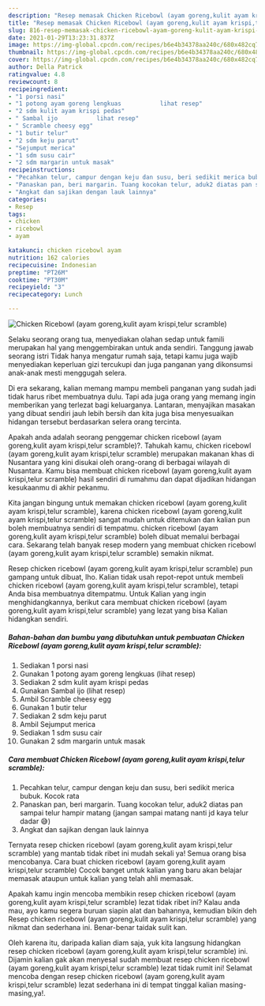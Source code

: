 ```yaml
---
description: "Resep memasak Chicken Ricebowl (ayam goreng,kulit ayam krispi,telur scramble) yang lezat Untuk Jualan"
title: "Resep memasak Chicken Ricebowl (ayam goreng,kulit ayam krispi,telur scramble) yang lezat Untuk Jualan"
slug: 816-resep-memasak-chicken-ricebowl-ayam-goreng-kulit-ayam-krispi-telur-scramble-yang-lezat-untuk-jualan
date: 2021-01-29T13:23:31.837Z
image: https://img-global.cpcdn.com/recipes/b6e4b34378aa240c/680x482cq70/chicken-ricebowl-ayam-gorengkulit-ayam-krispitelur-scramble-foto-resep-utama.jpg
thumbnail: https://img-global.cpcdn.com/recipes/b6e4b34378aa240c/680x482cq70/chicken-ricebowl-ayam-gorengkulit-ayam-krispitelur-scramble-foto-resep-utama.jpg
cover: https://img-global.cpcdn.com/recipes/b6e4b34378aa240c/680x482cq70/chicken-ricebowl-ayam-gorengkulit-ayam-krispitelur-scramble-foto-resep-utama.jpg
author: Della Patrick
ratingvalue: 4.8
reviewcount: 8
recipeingredient:
- "1 porsi nasi"
- "1 potong ayam goreng lengkuas           lihat resep"
- "2 sdm kulit ayam krispi pedas"
- " Sambal ijo           lihat resep"
- " Scramble cheesy egg"
- "1 butir telur"
- "2 sdm keju parut"
- "Sejumput merica"
- "1 sdm susu cair"
- "2 sdm margarin untuk masak"
recipeinstructions:
- "Pecahkan telur, campur dengan keju dan susu, beri sedikit merica bubuk. Kocok rata"
- "Panaskan pan, beri margarin. Tuang kocokan telur, aduk2 diatas pan sampai telur hampir matang (jangan sampai matang nanti jd kaya telur dadar 😅)"
- "Angkat dan sajikan dengan lauk lainnya"
categories:
- Resep
tags:
- chicken
- ricebowl
- ayam

katakunci: chicken ricebowl ayam 
nutrition: 162 calories
recipecuisine: Indonesian
preptime: "PT26M"
cooktime: "PT30M"
recipeyield: "3"
recipecategory: Lunch

---
```



![Chicken Ricebowl (ayam goreng,kulit ayam krispi,telur scramble)](https://img-global.cpcdn.com/recipes/b6e4b34378aa240c/680x482cq70/chicken-ricebowl-ayam-gorengkulit-ayam-krispitelur-scramble-foto-resep-utama.jpg)

Selaku seorang orang tua, menyediakan olahan sedap untuk famili merupakan hal yang menggembirakan untuk anda sendiri. Tanggung jawab seorang istri Tidak hanya mengatur rumah saja, tetapi kamu juga wajib menyediakan keperluan gizi tercukupi dan juga panganan yang dikonsumsi anak-anak mesti menggugah selera.

Di era  sekarang, kalian memang mampu membeli panganan yang sudah jadi tidak harus ribet membuatnya dulu. Tapi ada juga orang yang memang ingin memberikan yang terlezat bagi keluarganya. Lantaran, menyajikan masakan yang dibuat sendiri jauh lebih bersih dan kita juga bisa menyesuaikan hidangan tersebut berdasarkan selera orang tercinta. 



Apakah anda adalah seorang penggemar chicken ricebowl (ayam goreng,kulit ayam krispi,telur scramble)?. Tahukah kamu, chicken ricebowl (ayam goreng,kulit ayam krispi,telur scramble) merupakan makanan khas di Nusantara yang kini disukai oleh orang-orang di berbagai wilayah di Nusantara. Kamu bisa membuat chicken ricebowl (ayam goreng,kulit ayam krispi,telur scramble) hasil sendiri di rumahmu dan dapat dijadikan hidangan kesukaanmu di akhir pekanmu.

Kita jangan bingung untuk memakan chicken ricebowl (ayam goreng,kulit ayam krispi,telur scramble), karena chicken ricebowl (ayam goreng,kulit ayam krispi,telur scramble) sangat mudah untuk ditemukan dan kalian pun boleh membuatnya sendiri di tempatmu. chicken ricebowl (ayam goreng,kulit ayam krispi,telur scramble) boleh dibuat memalui berbagai cara. Sekarang telah banyak resep modern yang membuat chicken ricebowl (ayam goreng,kulit ayam krispi,telur scramble) semakin nikmat.

Resep chicken ricebowl (ayam goreng,kulit ayam krispi,telur scramble) pun gampang untuk dibuat, lho. Kalian tidak usah repot-repot untuk membeli chicken ricebowl (ayam goreng,kulit ayam krispi,telur scramble), tetapi Anda bisa membuatnya ditempatmu. Untuk Kalian yang ingin menghidangkannya, berikut cara membuat chicken ricebowl (ayam goreng,kulit ayam krispi,telur scramble) yang lezat yang bisa Kalian hidangkan sendiri.

<!--inarticleads1-->

##### Bahan-bahan dan bumbu yang dibutuhkan untuk pembuatan Chicken Ricebowl (ayam goreng,kulit ayam krispi,telur scramble):

1. Sediakan 1 porsi nasi
1. Gunakan 1 potong ayam goreng lengkuas           (lihat resep)
1. Sediakan 2 sdm kulit ayam krispi pedas
1. Gunakan  Sambal ijo           (lihat resep)
1. Ambil  Scramble cheesy egg
1. Gunakan 1 butir telur
1. Sediakan 2 sdm keju parut
1. Ambil Sejumput merica
1. Sediakan 1 sdm susu cair
1. Gunakan 2 sdm margarin untuk masak




<!--inarticleads2-->

##### Cara membuat Chicken Ricebowl (ayam goreng,kulit ayam krispi,telur scramble):

1. Pecahkan telur, campur dengan keju dan susu, beri sedikit merica bubuk. Kocok rata
1. Panaskan pan, beri margarin. Tuang kocokan telur, aduk2 diatas pan sampai telur hampir matang (jangan sampai matang nanti jd kaya telur dadar 😅)
1. Angkat dan sajikan dengan lauk lainnya




Ternyata resep chicken ricebowl (ayam goreng,kulit ayam krispi,telur scramble) yang mantab tidak ribet ini mudah sekali ya! Semua orang bisa mencobanya. Cara buat chicken ricebowl (ayam goreng,kulit ayam krispi,telur scramble) Cocok banget untuk kalian yang baru akan belajar memasak ataupun untuk kalian yang telah ahli memasak.

Apakah kamu ingin mencoba membikin resep chicken ricebowl (ayam goreng,kulit ayam krispi,telur scramble) lezat tidak ribet ini? Kalau anda mau, ayo kamu segera buruan siapin alat dan bahannya, kemudian bikin deh Resep chicken ricebowl (ayam goreng,kulit ayam krispi,telur scramble) yang nikmat dan sederhana ini. Benar-benar taidak sulit kan. 

Oleh karena itu, daripada kalian diam saja, yuk kita langsung hidangkan resep chicken ricebowl (ayam goreng,kulit ayam krispi,telur scramble) ini. Dijamin kalian gak akan menyesal sudah membuat resep chicken ricebowl (ayam goreng,kulit ayam krispi,telur scramble) lezat tidak rumit ini! Selamat mencoba dengan resep chicken ricebowl (ayam goreng,kulit ayam krispi,telur scramble) lezat sederhana ini di tempat tinggal kalian masing-masing,ya!.

